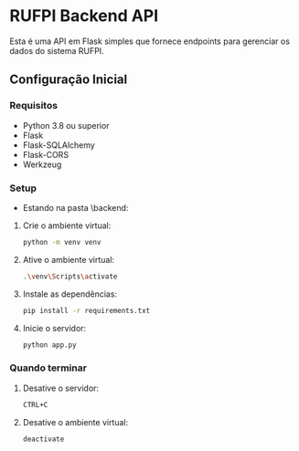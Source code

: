 # RUFPI Backend API

Esta é uma API em Flask simples que fornece endpoints para gerenciar os dados do sistema RUFPI.

## Configuração Inicial

### Requisitos
- Python 3.8 ou superior
- Flask
- Flask-SQLAlchemy
- Flask-CORS
- Werkzeug

### Setup
- Estando na pasta \backend:
1. Crie o ambiente virtual:
   ```bash
   python -m venv venv
   ```

2. Ative o ambiente virtual:
   ```bash
   .\venv\Scripts\activate
   ```

3. Instale as dependências:
   ```bash
   pip install -r requirements.txt
   ```

4. Inicie o servidor:
   ```bash
   python app.py
   ```

### Quando terminar
1. Desative o servidor:
   ```bash
   CTRL+C
   ```

2. Desative o ambiente virtual:
   ```bash
   deactivate
   ```